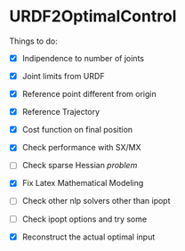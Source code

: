 # URDF2OptimalControl



Things to do:
- [x] Indipendence to number of joints
- [x] Joint limits from URDF
- [x] Reference point different from origin
- [x] Reference Trajectory
- [x] Cost function on final position
- [x] Check performance with SX/MX
- [ ] Check sparse Hessian *problem*
- [x] Fix Latex Mathematical Modeling
- [ ] Check other nlp solvers other than ipopt
- [ ] Check ipopt options and try some
- [x] Reconstruct the actual optimal input

